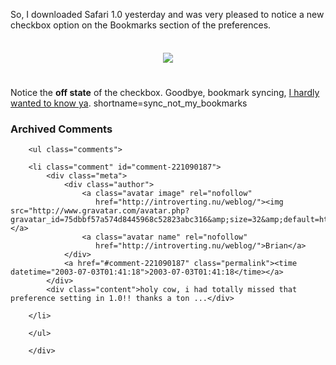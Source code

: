 So, I downloaded Safari 1.0 yesterday and was very pleased to notice
a new checkbox option on the Bookmarks section of the preferences.
<br /><br />
<div align="center"><img src="http://www.decafbad.com/blog-images/bookmarks_sync_off.gif" hspace="5" vspace="5" /></div>
<br /><br />
Notice the <strong>off state</strong> of the checkbox.  Goodbye, bookmark syncing, <a href="http://www.decafbad.com/blog/geek/isync_bookmarks_huh.html" target="_top">I hardly wanted to know ya</a>.
<!--more-->
shortname=sync_not_my_bookmarks

<div id="comments" class="comments archived-comments">
            <h3>Archived Comments</h3>
            
        <ul class="comments">
            
        <li class="comment" id="comment-221090187">
            <div class="meta">
                <div class="author">
                    <a class="avatar image" rel="nofollow" 
                       href="http://introverting.nu/weblog/"><img src="http://www.gravatar.com/avatar.php?gravatar_id=75dbbf57a574d8445968c52823abc316&amp;size=32&amp;default=http://mediacdn.disqus.com/1320279820/images/noavatar32.png"/></a>
                    <a class="avatar name" rel="nofollow" 
                       href="http://introverting.nu/weblog/">Brian</a>
                </div>
                <a href="#comment-221090187" class="permalink"><time datetime="2003-07-03T01:41:18">2003-07-03T01:41:18</time></a>
            </div>
            <div class="content">holy cow, i had totally missed that preference setting in 1.0!! thanks a ton ...</div>
            
        </li>
    
        </ul>
    
        </div>
    